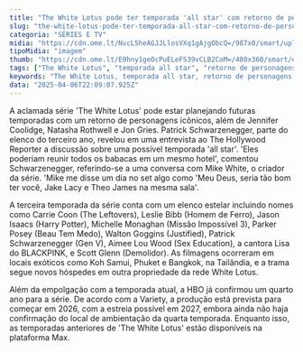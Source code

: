 ```yaml
---
title: "The White Lotus pode ter temporada 'all star' com retorno de personagens"
slug: "the-white-lotus-pode-ter-temporada-all-star-com-retorno-de-personagens"
categoria: "SÉRIES E TV"
midia: "https://cdn.ome.lt/NvcL5heAGJJLlosVXq1gAjgObcQ=/987x0/smart/uploads/conteudo/fotos/thewhitelotus_mNUgwoV.jpg"
tipoMidia: "imagem"
thumb: "https://cdn.ome.lt/E0hny1geOcPuELeFS39vCLB2CoM=/480x360/smart/extras/conteudos/thewhitelotus_URp5oCB.jpg"
tags: ["The White Lotus", "temporada all star", "retorno de personagens", "Mike White", "Patrick Schwarzenegger", "HBO", "elenco estelar", "filmagens na Tailândia"]
keywords: "The White Lotus, temporada all star, retorno de personagens, Mike White, Patrick Schwarzenegger, HBO, elenco estelar, filmagens na Tailândia"
data: "2025-04-06T22:09:07.925Z"
---
```


A aclamada série 'The White Lotus' pode estar planejando futuras temporadas com um retorno de personagens icônicos, além de Jennifer Coolidge, Natasha Rothwell e Jon Gries. Patrick Schwarzenegger, parte do elenco do terceiro ano, revelou em uma entrevista ao The Hollywood Reporter a discussão sobre uma possível temporada 'all star'. 'Eles poderiam reunir todos os babacas em um mesmo hotel', comentou Schwarzenegger, referindo-se a uma conversa com Mike White, o criador da série. 'Mike me disse um dia no set algo como 'Meu Deus, seria tão bom ter você, Jake Lacy e Theo James na mesma sala'.

A terceira temporada da série conta com um elenco estelar incluindo nomes como Carrie Coon (The Leftovers), Leslie Bibb (Homem de Ferro), Jason Isaacs (Harry Potter), Michelle Monaghan (Missão Impossível 3), Parker Posey (Beau Tem Medo), Walton Goggins (Justified), Patrick Schwarzenegger (Gen V), Aimee Lou Wood (Sex Education), a cantora Lisa do BLACKPINK, e Scott Glenn (Demolidor). As filmagens ocorreram em locais exóticos como Koh Samui, Phuket e Bangkok, na Tailândia, e a trama segue novos hóspedes em outra propriedade da rede White Lotus.

Além da empolgação com a temporada atual, a HBO já confirmou um quarto ano para a série. De acordo com a Variety, a produção está prevista para começar em 2026, com a estreia possível em 2027, embora ainda não haja confirmação do local de ambientação da quarta temporada. Enquanto isso, as temporadas anteriores de 'The White Lotus' estão disponíveis na plataforma Max.